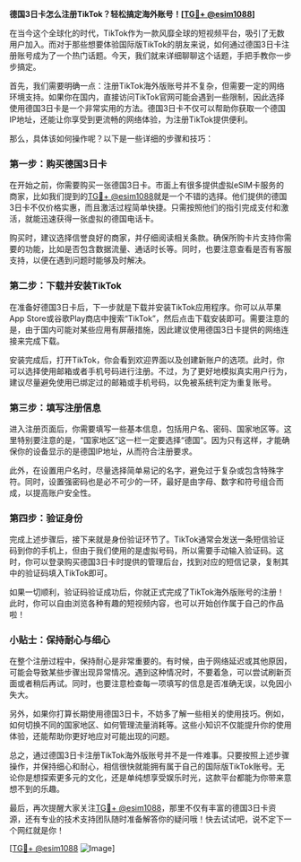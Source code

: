 **德国3日卡怎么注册TikTok？轻松搞定海外账号！[[TG💪+ @esim1088](https://t.me/s/esim1088)]**

在当今这个全球化的时代，TikTok作为一款风靡全球的短视频平台，吸引了无数用户加入。而对于那些想要体验国际版TikTok的朋友来说，如何通过德国3日卡注册账号成为了一个热门话题。今天，我们就来详细聊聊这个话题，手把手教你一步步搞定。

首先，我们需要明确一点：注册TikTok海外版账号并不复杂，但需要一定的网络环境支持。如果你在国内，直接访问TikTok官网可能会遇到一些限制，因此选择使用德国3日卡是一个非常实用的方法。德国3日卡不仅可以帮助你获取一个德国IP地址，还能让你享受到更流畅的网络体验，为注册TikTok提供便利。

那么，具体该如何操作呢？以下是一些详细的步骤和技巧：

### 第一步：购买德国3日卡

在开始之前，你需要购买一张德国3日卡。市面上有很多提供虚拟eSIM卡服务的商家，比如我们提到的[TG💪+ @esim1088](https://t.me/s/esim1088)就是一个不错的选择。他们提供的德国3日卡不仅价格实惠，而且激活过程简单快捷。只需按照他们的指引完成支付和激活，就能迅速获得一张虚拟的德国电话卡。

购买时，建议选择信誉良好的商家，并仔细阅读相关条款。确保所购卡片支持你需要的功能，比如是否包含数据流量、通话时长等。同时，也要注意查看是否有客服支持，以便在遇到问题时能够及时解决。

### 第二步：下载并安装TikTok

在准备好德国3日卡后，下一步就是下载并安装TikTok应用程序。你可以从苹果App Store或谷歌Play商店中搜索“TikTok”，然后点击下载安装即可。需要注意的是，由于国内可能对某些应用有屏蔽措施，因此建议使用德国3日卡提供的网络连接来完成下载。

安装完成后，打开TikTok，你会看到欢迎界面以及创建新账户的选项。此时，你可以选择使用邮箱或者手机号码进行注册。不过，为了更好地模拟真实用户行为，建议尽量避免使用已绑定过的邮箱或手机号码，以免被系统判定为重复账号。

### 第三步：填写注册信息

进入注册页面后，你需要填写一些基本信息，包括用户名、密码、国家地区等。这里特别要注意的是，“国家地区”这一栏一定要选择“德国”。因为只有这样，才能确保你的设备显示的是德国IP地址，从而符合注册要求。

此外，在设置用户名时，尽量选择简单易记的名字，避免过于复杂或包含特殊字符。同时，设置强密码也是必不可少的一环，最好是由字母、数字和符号组合而成，以提高账户安全性。

### 第四步：验证身份

完成上述步骤后，接下来就是身份验证环节了。TikTok通常会发送一条短信验证码到你的手机上，但由于我们使用的是虚拟号码，所以需要手动输入验证码。这时，你可以登录购买德国3日卡时提供的管理后台，找到对应的短信记录，复制其中的验证码填入TikTok即可。

如果一切顺利，验证码验证成功后，你就正式完成了TikTok海外版账号的注册！此时，你可以自由浏览各种有趣的短视频内容，也可以开始创作属于自己的作品啦！

### 小贴士：保持耐心与细心

在整个注册过程中，保持耐心是非常重要的。有时候，由于网络延迟或其他原因，可能会导致某些步骤出现异常情况。遇到这种情况时，不要着急，可以尝试刷新页面或者稍后再试。同时，也要注意检查每一项填写的信息是否准确无误，以免因小失大。

另外，如果你打算长期使用德国3日卡，不妨多了解一些相关的使用技巧。例如，如何切换不同的国家地区、如何管理流量消耗等。这些小知识不仅能提升你的使用体验，还能帮助你更好地应对可能出现的问题。

总之，通过德国3日卡注册TikTok海外版账号并不是一件难事。只要按照上述步骤操作，并保持细心和耐心，相信很快就能拥有属于自己的国际版TikTok账号。无论你是想探索更多元的文化，还是单纯想享受娱乐时光，这款平台都能为你带来意想不到的乐趣。

最后，再次提醒大家关注[TG💪+ @esim1088](https://t.me/s/esim1088)，那里不仅有丰富的德国3日卡资源，还有专业的技术支持团队随时准备解答你的疑问哦！快去试试吧，说不定下一个网红就是你！

[[TG💪+ @esim1088](https://t.me/s/esim1088) ![Image](https://i.postimg.cc/4NQfJmqS/Snipaste-2025-05-13-00-14-12.png)]